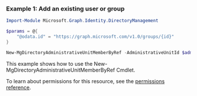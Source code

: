 ### Example 1: Add an existing user or group

```powershell
Import-Module Microsoft.Graph.Identity.DirectoryManagement

$params = @{
	"@odata.id" = "https://graph.microsoft.com/v1.0/groups/{id}"
}

New-MgDirectoryAdministrativeUnitMemberByRef -AdministrativeUnitId $administrativeUnitId -BodyParameter $params
```
This example shows how to use the New-MgDirectoryAdministrativeUnitMemberByRef Cmdlet.

To learn about permissions for this resource, see the [permissions reference](/graph/permissions-reference).

